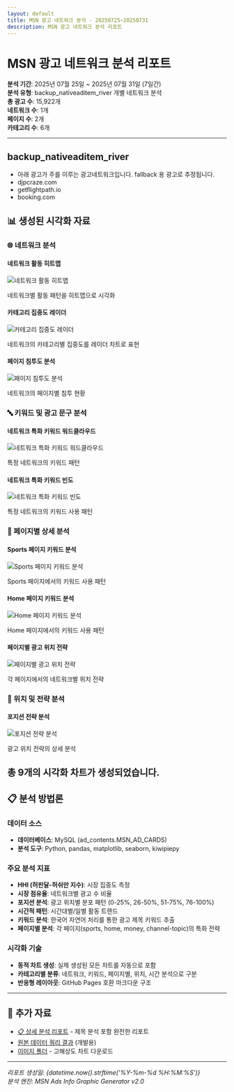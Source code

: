 ```yaml
---
layout: default
title: MSN 광고 네트워크 분석 - 20250725~20250731
description: MSN 광고 네트워크 분석 리포트
---
```


# MSN 광고 네트워크 분석 리포트

**분석 기간**: 2025년 07월 25일 ~ 2025년 07월 31일 (7일간)  
**분석 유형**: backup_nativeaditem_river 개별 네트워크 분석  
**총 광고 수**: 15,922개  
**네트워크 수**: 1개  
**페이지 수**: 2개  
**카테고리 수**: 6개  

---

## backup_nativeaditem_river

- 아래 광고가 주를 이루는 광고네트워크입니다. fallback 용 광고로 추정됩니다.
- djpcraze.com
- getflightpath.io
- booking.com

## 📊 생성된 시각화 자료


### 🌐 네트워크 분석

#### 네트워크 활동 히트맵

![네트워크 활동 히트맵](images/network_activity_heatmap_backup_nativeaditem_river_2025-07-25_2025-07-31.png)

네트워크별 활동 패턴을 히트맵으로 시각화

#### 카테고리 집중도 레이더

![카테고리 집중도 레이더](images/category_concentration_radar_backup_nativeaditem_river_2025-07-25_2025-07-31.png)

네트워크의 카테고리별 집중도를 레이더 차트로 표현

#### 페이지 침투도 분석

![페이지 침투도 분석](images/page_penetration_chart_backup_nativeaditem_river_2025-07-25_2025-07-31.png)

네트워크의 페이지별 침투 현황


### 🔤 키워드 및 광고 문구 분석

#### 네트워크 특화 키워드 워드클라우드

![네트워크 특화 키워드 워드클라우드](images/title_wordcloud_backup_nativeaditem_river_2025-07-25_2025-07-31.png)

특정 네트워크의 키워드 패턴

#### 네트워크 특화 키워드 빈도

![네트워크 특화 키워드 빈도](images/keyword_frequency_backup_nativeaditem_river_2025-07-25_2025-07-31.png)

특정 네트워크의 키워드 사용 패턴


### 📄 페이지별 상세 분석

#### Sports 페이지 키워드 분석

![Sports 페이지 키워드 분석](images/page_keywords_sports_backup_nativeaditem_river_2025-07-25_2025-07-31.png)

Sports 페이지에서의 키워드 사용 패턴

#### Home 페이지 키워드 분석

![Home 페이지 키워드 분석](images/page_keywords_home_backup_nativeaditem_river_2025-07-25_2025-07-31.png)

Home 페이지에서의 키워드 사용 패턴

#### 페이지별 광고 위치 전략

![페이지별 광고 위치 전략](images/page_position_strategies_Backup_NativeAdItem_river_2025-07-25_2025-07-31.png)

각 페이지에서의 네트워크별 위치 전략


### 📍 위치 및 전략 분석

#### 포지션 전략 분석

![포지션 전략 분석](images/position_strategy_analysis_backup_nativeaditem_river_2025-07-25_2025-07-31.png)

광고 위치 전략의 상세 분석


**총 9개의 시각화 차트가 생성되었습니다.**
---

## 📋 분석 방법론

### 데이터 소스
- **데이터베이스**: MySQL (ad_contents.MSN_AD_CARDS)
- **분석 도구**: Python, pandas, matplotlib, seaborn, kiwipiepy

### 주요 분석 지표
- **HHI (허핀달-허쉬만 지수)**: 시장 집중도 측정
- **시장 점유율**: 네트워크별 광고 수 비율  
- **포지션 분석**: 광고 위치별 분포 패턴 (0-25%, 26-50%, 51-75%, 76-100%)
- **시간적 패턴**: 시간대별/일별 활동 트렌드
- **키워드 분석**: 한국어 자연어 처리를 통한 광고 제목 키워드 추출
- **페이지별 분석**: 각 페이지(sports, home, money, channel-topic)의 특화 전략

### 시각화 기술
- **동적 차트 생성**: 실제 생성된 모든 차트를 자동으로 포함
- **카테고리별 분류**: 네트워크, 키워드, 페이지별, 위치, 시간 분석으로 구분
- **반응형 레이아웃**: GitHub Pages 호환 마크다운 구조

---

## 🔗 추가 자료

- [📋 상세 분석 리포트](./report.md) - 제목 분석 포함 완전한 리포트
- [원본 데이터 쿼리 결과](./raw_data_summary.json) (개발용)
- [이미지 폴더](./images/) - 고해상도 차트 다운로드

---

*리포트 생성일: {datetime.now().strftime('%Y-%m-%d %H:%M:%S')}*  
*분석 엔진: MSN Ads Info Graphic Generator v2.0*  
